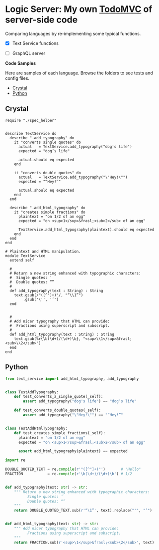 # Logic Server: My own [TodoMVC](https://todomvc.com) of server-side code

Comparing languages by re-implementing some typical functions.

- [x] Text Service functions
- [ ] GraphQL server


**Code Samples**

Here are samples of each language. Browse the folders to see tests and config files.

* [Crystal](#Crystal)
* [Python](#Python)


## Crystal

```Crystal
require "./spec_helper"


describe TextService do
  describe ".add_typography" do
    it "converts single quotes" do
      actual   = TextService.add_typography("dog's life")
      expected = "dog’s life"

      actual.should eq expected 
    end

    it "converts double quotes" do
      actual   = TextService.add_typography("\"Hey!\"")
      expected = "“Hey!”"

      actual.should eq expected
    end
  end

  describe ".add_html_typography" do
    it "creates simple fractions" do
      plaintext = "on 1/2 of an egg"
      expected = "on <sup>1</sup>&frasl;<sub>2</sub> of an egg"

      TextService.add_html_typography(plaintext).should eq expected
    end
  end
end
```

```Crystal
# Plaintext and HTML manipulation.
module TextService
  extend self

  #
  # Return a new string enhanced with typographic characters:
  #  Single quotes: ’
  #  Double quotes: “”
  #
  def add_typography(text : String) : String
    text.gsub(/"([^"]+)"/, "“\\1”")
        .gsub('\'', '’')
  end


  #
  # Add nicer typography that HTML can provide:
  #  Fractions using superscript and subscript.
  #
  def add_html_typography(text : String) : String
    text.gsub(%r{\b(\d+)/(\d+)\b}, "<sup>\\1</sup>&frasl;<sub>\\2</sub>")
  end
end
```


## Python

```python
from text_service import add_html_typography, add_typography


class TestAddTypography:
    def test_converts_a_single_quote(_self):
        assert add_typography("dog's life") == "dog’s life"

    def test_converts_double_quotes(_self):
        assert add_typography("\"Hey!\"") == "“Hey!”"


class TestAddHtmlTypography:
    def test_creates_simple_fractions(_self):
      plaintext = "on 1/2 of an egg"
      expected = "on <sup>1</sup>&frasl;<sub>2</sub> of an egg"

      assert add_html_typography(plaintext) == expected
```

```python
import re

DOUBLE_QUOTED_TEXT = re.compile(r'"([^"]+)"')       # "Hello"
FRACTION           = re.compile(r'\b(\d+)/(\d+)\b') # 1/2


def add_typography(text: str) -> str:
    """ Return a new string enhanced with typographic characters:
          Single quotes: ’
          Double quotes: “”
    """
    return DOUBLE_QUOTED_TEXT.sub(r'“\1”', text).replace("'", "’")


def add_html_typography(text: str) -> str:
    """ Add nicer typography that HTML can provide:
          Fractions using superscript and subscript.
    """
    return FRACTION.sub(r'<sup>\1</sup>&frasl;<sub>\2</sub>', text)
```
